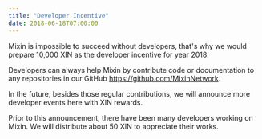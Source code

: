 ```yaml
---
title: "Developer Incentive"
date: 2018-06-18T07:00:00
---
```


Mixin is impossible to succeed without developers, that's why we would prepare 10,000 XIN as the developer incentive for year 2018.

Developers can always help Mixin by contribute code or documentation to any repositories in our GitHub https://github.com/MixinNetwork.

In the future, besides those regular contributions, we will announce more developer events here with XIN rewards.

Prior to this announcement, there have been many developers working on Mixin. We will distribute about 50 XIN to appreciate their works.

